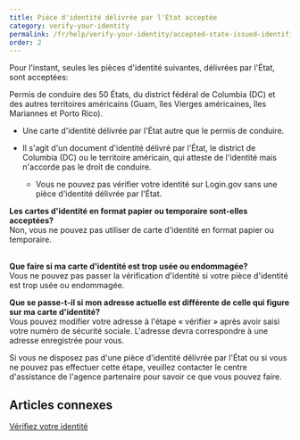 ```yaml
---
title: Pièce d'identité délivrée par l'État acceptée
category: verify-your-identity
permalink: /fr/help/verify-your-identity/accepted-state-issued-identification/
order: 2
---
```

Pour l'instant, seules les pièces d'identité suivantes, délivrées par l'État, sont acceptées:

Permis de conduire des 50 États, du district fédéral de Columbia (DC) et des autres territoires américains (Guam, îles Vierges américaines, îles Mariannes et Porto Rico).

* Une carte d'identité délivrée par l'État autre que le permis de conduire.
* Il s'agit d'un document d'identité délivré par l'État, le district de Columbia (DC) ou le territoire américain, qui atteste de l'identité mais n'accorde pas le droit de conduire.

  * Vous ne pouvez pas vérifier votre identité sur Login.gov sans une pièce d'identité délivrée par l'État.

**Les cartes d'identité en format papier ou temporaire sont-elles acceptées?**\
Non, vous ne pouvez pas utiliser de carte d'identité en format papier ou temporaire.

**\
Que faire si ma carte d'identité est trop usée ou endommagée?** \
Vous ne pouvez pas passer la vérification d'identité si votre pièce d'identité est trop usée ou endommagée. 

**Que se passe-t-il si mon adresse actuelle est différente de celle qui figure sur ma carte d'identité?**\
Vous pouvez modifier votre adresse à l'étape « vérifier » après avoir saisi votre numéro de sécurité sociale. L'adresse devra correspondre à une adresse enregistrée pour vous. 



Si vous ne disposez pas d'une pièce d'identité délivrée par l'État ou si vous ne pouvez pas effectuer cette étape, veuillez contacter le centre d'assistance de l'agence partenaire pour savoir ce que vous pouvez faire.



## Articles connexes

[Vérifiez votre identité](/fr/help/verify-your-identity/overview/)